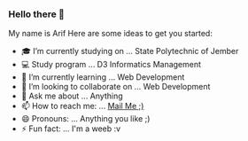 ### Hello there 👋

My name is Arif
Here are some ideas to get you started:

- 🎓 I’m currently studying on ... State Polytechnic of Jember
- 💻 Study program ... D3 Informatics Management
- 🌱 I’m currently learning ... Web Development
- 👯 I’m looking to collaborate on ... Web Development
- 💬 Ask me about ... Anything
- 📫 How to reach me: ... [Mail Me ;)](marifbillah524@gmail.com)
- 😄 Pronouns: ... Anything you like ;)
- ⚡ Fun fact: ... I'm a weeb :v
